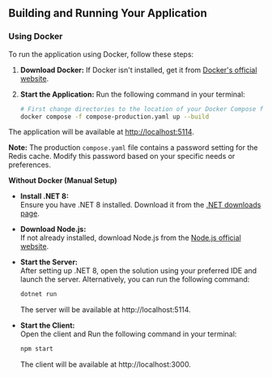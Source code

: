 ## Building and Running Your Application

### Using Docker

To run the application using Docker, follow these steps:

1. **Download Docker:** If Docker isn't installed, get it from [Docker's official website](https://www.docker.com/).

2. **Start the Application:** Run the following command in your terminal:
   ```bash
   # First change directories to the location of your Docker Compose file.
   docker compose -f compose-production.yaml up --build
   ```

The application will be available at [http://localhost:5114](http://localhost:5114).

**Note:** The production `compose.yaml` file contains a password setting for the Redis cache. Modify this password based
on your specific needs or preferences.

**Without Docker (Manual Setup)**

- **Install .NET 8:**  
  Ensure you have .NET 8 installed. Download it from the [.NET downloads page](https://dotnet.microsoft.com/download).

- **Download Node.js:**  
  If not already installed, download Node.js from the [Node.js official website](https://nodejs.org/).

- **Start the Server:**  
  After setting up .NET 8, open the solution using your preferred IDE and launch the server. Alternatively, you can run
  the following command:
  ```bash
  dotnet run
  ```
  The server will be available at http://localhost:5114.

- **Start the Client:**  
  Open the client and Run the following command in your terminal:
  ```bash
  npm start
  ```
  The client will be available at http://localhost:3000.
